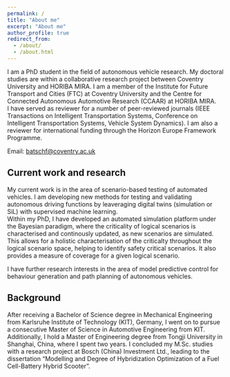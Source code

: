 ```yaml
---
permalink: /
title: "About me"
excerpt: "About me"
author_profile: true
redirect_from: 
  - /about/
  - /about.html
---
```


I am a PhD student in the field of autonomous vehicle research. My doctoral studies are within a collaborative research project between Coventry University and HORIBA MIRA. I am a member of the Institute for Future Transport and Cities (FTC) at Coventry University and the Centre for Connected Autonomous Automotive Research (CCAAR) at HORIBA MIRA.  
I have served as reviewer for a number of peer-reviewed journals (IEEE Transactions on Intelligent Transportation Systems, Conference on Intelligent Transportation Systems, Vehicle System Dynamics). I am also a reviewer for international funding through the Horizon Europe Framework Programme.

Email: batschf@coventry.ac.uk

Current work and research
------
My current work is in the area of scenario-based testing of automated vehicles. I am developing new methods for testing and validating autonomous driving functions by leaveraging digital twins (simulation or SiL) with supervised machine learning.  
Within my PhD, I have developed an automated simulation platform under the Bayesian paradigm, where the criticality of logical scenarios is characterised and continously updated, as new scenarios are simulated. This allows for a holistic characterisation of the criticalty throughout the logical scenario space, helping to identify safety critical scenarios. It also provides a measure of coverage for a given logical scenario. 

I have further research interests in the area of model predictive control for behaviour generation and path planning of autonomous vehicles.

Background
------
After receiving a Bachelor of Science degree in Mechanical Engineering from Karlsruhe Institute of Technology (KIT), Germany, I went on to pursue a consecutive Master of Science in Automotive Engineering from KIT. Additionally, I hold a Master of Engineering degree from Tongji University in Shanghai, China, where I spent two years. I concluded my M.Sc. studies with a research project at Bosch (China) Investment Ltd., leading to the dissertation “Modelling and Degree of Hybridization Optimization of a Fuel Cell-Battery Hybrid Scooter”.
